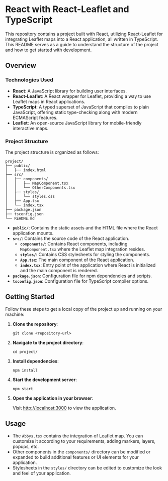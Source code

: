 # React with React-Leaflet and TypeScript

This repository contains a project built with React, utilizing React-Leaflet for integrating Leaflet maps into a React application, all written in TypeScript. This README serves as a guide to understand the structure of the project and how to get started with development.

## Overview

### Technologies Used

- **React**: A JavaScript library for building user interfaces.
- **React-Leaflet**: A React wrapper for Leaflet, providing a way to use Leaflet maps in React applications.
- **TypeScript**: A typed superset of JavaScript that compiles to plain JavaScript, offering static type-checking along with modern ECMAScript features.
- **Leaflet**: An open-source JavaScript library for mobile-friendly interactive maps.

### Project Structure

The project structure is organized as follows:

```
project/
├── public/
│   ├── index.html
├── src/
│   ├── components/
│   │   ├── MapComponent.tsx
│   │   └── OtherComponents.tsx
│   ├── styles/
│   │   └── styles.css
│   ├── App.tsx
│   └── index.tsx
├── package.json
├── tsconfig.json
└── README.md
```

- **`public/`**: Contains the static assets and the HTML file where the React application mounts.
- **`src/`**: Contains the source code of the React application.
  - **`components/`**: Contains React components, including `MapComponent.tsx` where the Leaflet map integration resides.
  - **`styles/`**: Contains CSS stylesheets for styling the components.
  - **`App.tsx`**: The main component of the React application.
  - **`index.tsx`**: Entry point of the application where React is initialized and the main component is rendered.
- **`package.json`**: Configuration file for npm dependencies and scripts.
- **`tsconfig.json`**: Configuration file for TypeScript compiler options.

## Getting Started

Follow these steps to get a local copy of the project up and running on your machine:

1. **Clone the repository**:

   ```
   git clone <repository-url>
   ```

2. **Navigate to the project directory**:

   ```
   cd project/
   ```

3. **Install dependencies**:

   ```
   npm install
   ```

4. **Start the development server**:

   ```
   npm start
   ```

5. **Open the application in your browser**:

   Visit [http://localhost:3000](http://localhost:3000) to view the application.

## Usage

- The `Abbys.tsx` contains the integration of Leaflet map. You can customize it according to your requirements, adding markers, layers, popups, etc.
- Other components in the `components/` directory can be modified or expanded to build additional features or UI elements for your application.
- Stylesheets in the `styles/` directory can be edited to customize the look and feel of your application.